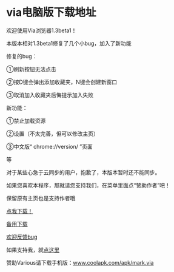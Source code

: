 # via电脑版下载地址

欢迎使用Via浏览器1.3beta1！

本版本相对1.3beta1修复了几个小bug，加入了新功能

修复的bug：

①刷新按钮无法点击

②按D键会弹出添加收藏夹，N键会创建新窗口

③取消加入收藏夹后悔提示加入失败


新功能：

①禁止加载资源

②设置（不太完善，但可以修改主页）

③中文版“ chrome://version/ ”页面


等

对于某些心急于云同步的用户，抱歉了，本版本暂时还不能同步。

如果您喜欢本程序，那就请您支持我们，在菜单里面点“赞助作者”吧！

保留原有主页也是支持作者哦

[点我下载！](https://pan.baidu.com/s/1dFgZsel)

[备用下载](https://guanghou-my.sharepoint.com/personal/dmlgzs_edu_get365_pw/_layouts/15/guestaccess.aspx?docid=0ea1db3c843914164a3c4d8f75445441b&authkey=AZk3mJ8hXJwQ2uhsaJe9GzY)

[欢迎反馈bug](https://github.com/dmlgzs/forum/issues/4)

如果支持我，就[点这里](https://github.com/dmlgzs/forum/blob/master/支持作者几种方法.md)

赞助Various请下载手机版：www.coolapk.com/apk/mark.via
